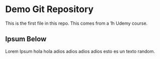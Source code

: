 # Demo Git Repository

This is the first file in this repo. This comes from a 1h Udemy course.

## Ipsum Below

Lorem Ipsum hola hola adios adios adios adios esto es un texto random.

